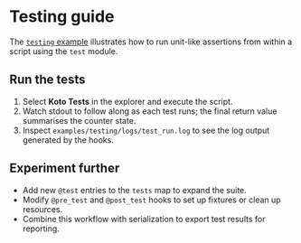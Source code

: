 # Testing guide

The [`testing` example](../../examples/testing/docs.md) illustrates how to run unit-like assertions from within a script using the `test` module.

## Run the tests
1. Select **Koto Tests** in the explorer and execute the script.
2. Watch stdout to follow along as each test runs; the final return value summarises the counter state.
3. Inspect `examples/testing/logs/test_run.log` to see the log output generated by the hooks.

## Experiment further
- Add new `@test` entries to the `tests` map to expand the suite.
- Modify `@pre_test` and `@post_test` hooks to set up fixtures or clean up resources.
- Combine this workflow with serialization to export test results for reporting.
